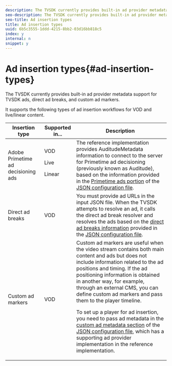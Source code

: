 ```yaml
---
description: The TVSDK currently provides built-in ad provider metadata support for TVSDK ads, direct ad breaks, and custom ad markers.
seo-description: The TVSDK currently provides built-in ad provider metadata support for TVSDK ads, direct ad breaks, and custom ad markers.
seo-title: Ad insertion types
title: Ad insertion types
uuid: 6b5c3555-1ddd-4215-8bb2-03d16bb818c5
index: y
internal: n
snippet: y
---
```


# Ad insertion types{#ad-insertion-types}

The TVSDK currently provides built-in ad provider metadata support for TVSDK ads, direct ad breaks, and custom ad markers.

It supports the following types of ad insertion workflows for VOD and live/linear content. 

<table id="table_1C3A659BDDB7453CA953A103045FCA01"> 
 <thead> 
  <tr> 
   <th colname="col1" class="entry"> Insertion type </th> 
   <th colname="col2" class="entry"> Supported in... </th> 
   <th colname="col3" class="entry"> Description </th> 
  </tr>
 </thead>
 <tbody> 
  <tr> 
   <td colname="col1"> Adobe Primetime ad decisioning ads </td> 
   <td colname="col2">VOD <p>Live </p> <p>Linear </p> </td> 
   <td colname="col3">The reference implementation provides <span class="codeph"> AuditudeMetadata</span> information to connect to the server for Primetime ad decisioning (previously known as Auditude), based on the information provided in the <a href="r_psdk_ref_json-pt-ads.md" format="dita" scope="peer"> Primetime ads portion</a> of the <a href="r_psdk_ref_example-json-feed-format.md" format="dita" scope="peer"> JSON configuration file</a>. </td> 
  </tr> 
  <tr> 
   <td colname="col1"> Direct ad breaks </td> 
   <td colname="col2"> VOD </td> 
   <td colname="col3">You must provide ad URLs in the input JSON file. When the TVSDK attempts to resolve an ad, it calls the direct ad break resolver and resolves the ads based on the <a href="r_psdk_ref_json-direct-ad-breaks.md" format="dita" scope="peer"> direct ad breaks information</a> provided in the <a href="r_psdk_ref_example-json-feed-format.md" format="dita" scope="peer"> JSON configuration file</a>. </td> 
  </tr> 
  <tr> 
   <td colname="col1"> Custom ad markers </td> 
   <td colname="col2"> VOD </td> 
   <td colname="col3">Custom ad markers are useful when the video stream contains both main content and ads but does not include information related to the ad positions and timing. If the ad positioning information is obtained in another way, for example, through an external CMS, you can define custom ad markers and pass them to the player timeline. <p>To set up a player for ad insertion, you need to pass ad metadata in the<a href="r_psdk_ref_json-custom-ad-markers.md" format="dita" scope="peer"> custom ad metadata section</a> of the <a href="r_psdk_ref_example-json-feed-format.md" format="xml" scope="peer"> JSON configuration file</a>, which has a supporting ad provider implementation in the reference implementation. </p> </td> 
  </tr> 
 </tbody> 
</table>

